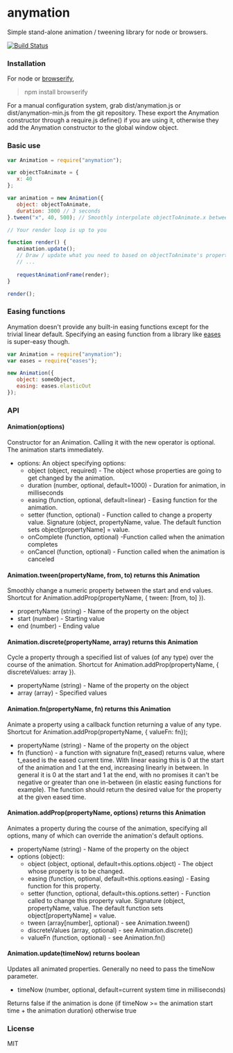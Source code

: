# anymation

Simple stand-alone animation / tweening library for node or browsers.

[![Build Status](https://travis-ci.org/scottglz/anymation.svg?branch=master)](https://travis-ci.org/scottglz/anymation)

### Installation

For node or [browserify](http://browserify.org/),

> npm install browserify

For a manual configuration system, grab dist/anymation.js or dist/anymation-min.js from the git repository. These export the Anymation constructor through a require.js define() if you are using it, otherwise they add the Anymation constructor to the global window object.

### Basic use

```javascript
var Animation = require("anymation");

var objectToAnimate = {
   x: 40
};

var animation = new Animation({
   object: objectToAnimate,
   duration: 3000 // 3 seconds
}.tween("x", 40, 500); // Smoothly interpolate objectToAnimate.x between 40 and 500 over the course of the animation

// Your render loop is up to you

function render() {
   animation.update();
   // Draw / update what you need to based on objectToAnimate's properties
   // ...
   
   requestAnimationFrame(render);
}

render();
```

### Easing functions

Anymation doesn't provide any built-in easing functions except for the trivial linear default. Specifying an easing function from a library like [eases](https://www.npmjs.com/package/eases) is super-easy though.

```javascript
var Animation = require("anymation");
var eases = require("eases");

new Animation({
   object: someObject,
   easing: eases.elasticOut
});
```

### API

#### Animation(options)

Constructor for an Animation. Calling it with the new operator is optional. The animation starts immediately.

* options: An object specifying options:
  * object (object, required) - The object whose properties are going to get changed by the animation.
  * duration (number, optional, default=1000) -  Duration for animation, in milliseconds
  * easing (function, optional, default=linear) - Easing function for the animation. 
  * setter (function, optional) - Function called to change a property value. Signature (object, propertyName, value. The default function sets object[propertyName] = value.
  * onComplete (function, optional) -Function called when the animation completes
  * onCancel (function, optional) - Function called when the animation is canceled

#### Animation.tween(propertyName, from, to) returns this Animation

Smoothly change a numeric property between the start and end values. Shortcut for Animation.addProp(propertyName, { tween: [from, to] }).

* propertyName (string) - Name of the property on the object
* start (number) - Starting value
* end (number) - Ending value

#### Animation.discrete(propertyName, array) returns this Animation

Cycle a property through a specified list of values (of any type) over the course of the animation. Shortcut for Animation.addProp(propertyName, { discreteValues: array }).

* propertyName (string) - Name of the property on the object
* array (array) - Specified values

#### Animation.fn(propertyName, fn) returns this Animation

Animate a property using a callback function returning a value of any type. Shortcut for  Animation.addProp(propertyName, { valueFn: fn});

* propertyName (string) - Name of the property on the object
* fn (function) - a function with signature fn(t_eased) returns value, where t_eased is the eased current time. With linear easing this is 0 at the start of the animation and 1 at the end, increasing linearly in between. In general it is 0 at the start and 1 at the end, with no promises it can't be negative or greater than one in-between (in elastic easing functions for example). The function should return the desired value for the property at the given eased time.

#### Animation.addProp(propertyName, options) returns this Animation

Animates a property during the course of the animation, specifying all options, many of which can override the animation's default options.

* propertyName (string) - Name of the property on the object
* options (object):
  * object (object, optional, default=this.options.object) - The object whose property is to be changed.
  * easing (function, optional, default=this.options.easing) - Easing function for this property. 
  * setter (function, optional, default=this.options.setter) - Function called to change this property value. Signature (object, propertyName, value. The default function sets object[propertyName] = value.
  * tween (array[number], optional) - see Animation.tween()
  * discreteValues (array, optional) - see Animation.discrete()
  * valueFn (function, optional) - see Animation.fn()

#### Animation.update(timeNow) returns boolean

  Updates all animated properties. Generally no need to pass the timeNow parameter. 

  * timeNow (number, optional, default=current system time in milliseconds)

  Returns false if the animation is done (if timeNow >= the animation start time + the animation duration) otherwise true
  
### License

MIT
